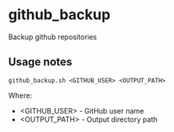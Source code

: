 # github_backup
Backup github repositories

## Usage notes
```github_backup.sh <GITHUB_USER> <OUTPUT_PATH>```

Where:
- <GITHUB_USER> - GitHub user name
- <OUTPUT_PATH> - Output directory path

